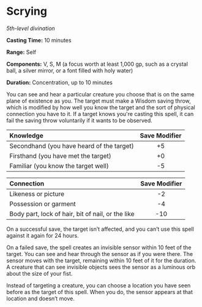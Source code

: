 <title>Scrying</title>

# Scrying

_5th-level divination_

**Casting Time:** 10 minutes

**Range:** Self

**Components:** V, S, M (a focus worth at
least 1,000 gp, such as a crystal ball, a
silver mirror, or a font filled with holy
water)

**Duration:** Concentration, up to 10 minutes

You can see and hear a particular creature
you choose that is on the same plane of
existence as you. The target must make a
Wisdom saving throw, which is modified by how
well you know the target and the sort of
physical connection you have to it. If a
target knows you're casting this spell, it
can fail the saving throw voluntarily if it
wants to be observed.

|Knowledge                                |Save Modifier|
|:----------------------------------------|:-----------:|
|Secondhand (you have heard of the target)|     +5      |
|Firsthand (you have met the target)      |     +0      |
|Familiar (you know the target well)      |     -5      |

|Connection                                       |Save Modifier|
|:------------------------------------------------|:-----------:|
|Likeness or picture                              |     -2      |
|Possession or garment                            |     -4      |
|Body part, lock of hair, bit of nail, or the like|    -10      |

On a successful save, the target isn’t
affected, and you can’t use this spell
against it again for 24 hours.

On a failed save, the spell creates an
invisible sensor within 10 feet of the
target. You can see and hear through the
sensor as if you were there. The sensor moves
with the target, remaining within 10 feet of
it for the duration. A creature that can see
invisible objects sees the sensor as a
luminous orb about the size of your fist.

Instead of targeting a creature, you can
choose a location you have seen before as the
target of this spell. When you do, the sensor
appears at that location and doesn’t move.




